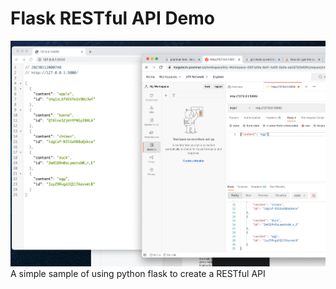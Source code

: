 # Flask RESTful API Demo

![Flask RESTful API Demo](asset/3141673511219_.pic.jpg)
A simple sample of using python flask to create a RESTful API
